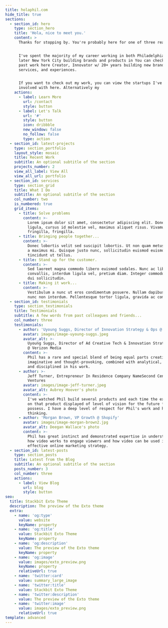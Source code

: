 ```yaml
---
title: holaphil.com
hide_title: true
sections:
  - section_id: hero
    type: section_hero
    title: 'Hola, nice to meet you.'
    content: >
      Thanks for stopping by. You're probably here for one of three reasons.


      I've spent the majority of my career working in both Philadelphia and
      later New York City building brands and products in You can check out my
      past work here Creator, Innovator w/ 20+ years building new brands,
      services, and experiences.


      If you want to check out my work, you can view the startups I've been
      involved with here. Alternatively my 
    actions:
      - label: Learn More
        url: /contact
        style: button
      - label: Let's Talk
        url: '#'
        style: button
        icon: dribbble
        new_window: false
        no_follow: false
        type: action
  - section_id: latest-projects
    type: section_portfolio
    layout_style: mosaic
    title: Recent Work
    subtitle: An optional subtitle of the section
    projects_number: 2
    view_all_label: View All
    view_all_url: portfolio
  - section_id: services
    type: section_grid
    title: What I Do
    subtitle: An optional subtitle of the section
    col_number: two
    is_numbered: true
    grid_items:
      - title: Solve problems
        content: >-
          Lorem ipsum dolor sit amet, consectetur adipiscing elit. Donec nisl
          ligula, cursus id molestie vel, maximus aliquet risus. Vivamus in nibh
          fringilla, fringilla.
      - title: Bringing people together...
        content: >-
          Donec lobortis velit sed suscipit lobortis. Ut non quam metus. Nullam
          a maximus mi. Quisque justo nunc, sollicitudin euismod euismod at,
          tincidunt ut tellus.
      - title: Stand up for the customer.
        content: >-
          Sed laoreet magna commodo libero euismod sodales. Nunc ac libero
          convallis, interdum ligula vel, pretium diam. Integer commodo sem at
          dui sollicitudin.
      - title: Making it work...
        content: >-
          Vestibulum a nunc ut eros condimentum posuere. Nullam dapibus quis
          nunc non interdum. Pellentesque tortor ligula, gravida ac commodo eu.
  - section_id: testimonials
    type: section_testimonials
    title: Testimonials
    subtitle: A few words from past colleagues and friends...
    col_number: three
    testimonials:
      - author: 'Uyoung Suggs, Director of Innovation Strategy & Ops @ Verizon Media'
        avatar: images/image-uyoung-suggs.jpeg
        avatar_alt: >-
          Uyoung Suggs, Director of Ad Creative Tech & Innovation Strategy & Ops
          @ Verizon Media
        content: >-
          Phil has a rare and special blend of being equal parts creative,
          imaginative and thought-provoking, combined with analytical, organized
          and disciplined in his work.
      - author: >-
          Jeff Turner, Entrepreneur In Residence Company NameSecond Century
          Ventures
        avatar: images/image-jeff-turner.jpeg
        avatar_alt: Aubrey Hoover's photo
        content: >-
          I've watched Phil build several products and each time the execution
          on that product displayed of level of vision for the future few people
          possess. I have a deep level of respect for Phil's work and his
          thinking.
      - author: 'Morgan Brown, VP Growth @ Shopify'
        avatar: images/image-morgan-brown2.jpg
        avatar_alt: Deegan Wallace's photo
        content: >-
          Phil has great instinct and demonstrated expertise in understanding
          how video works to engage viewers and how video can be used in an
          effective online marketing strategy.
  - section_id: latest-posts
    type: section_posts
    title: Latest from the Blog
    subtitle: An optional subtitle of the section
    posts_number: 3
    col_number: three
    actions:
      - label: View Blog
        url: blog
        style: button
seo:
  title: Stackbit Exto Theme
  description: The preview of the Exto theme
  extra:
    - name: 'og:type'
      value: website
      keyName: property
    - name: 'og:title'
      value: Stackbit Exto Theme
      keyName: property
    - name: 'og:description'
      value: The preview of the Exto theme
      keyName: property
    - name: 'og:image'
      value: images/exto_preview.png
      keyName: property
      relativeUrl: true
    - name: 'twitter:card'
      value: summary_large_image
    - name: 'twitter:title'
      value: Stackbit Exto Theme
    - name: 'twitter:description'
      value: The preview of the Exto theme
    - name: 'twitter:image'
      value: images/exto_preview.png
      relativeUrl: true
template: advanced
---
```

